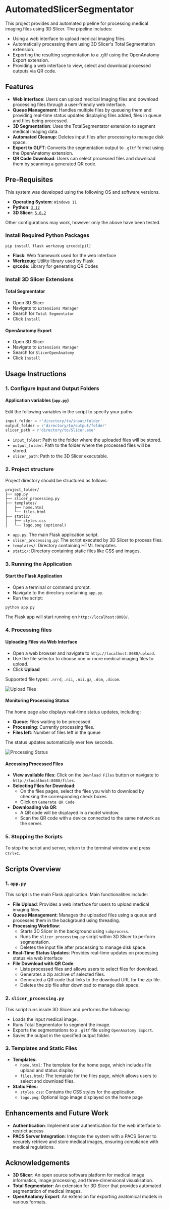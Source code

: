 # AutomatedSlicerSegmentator
This project provides and automated pipeline for processing medical imaging files using 3D Slicer. The pipeline includes:
- Using a web interface to upload medical imaging files.
- Automatically processing them using 3D Slicer's Total Segmentation extension.
- Exporting the resulting segmentation to a .gltf using the OpenAnatomy Export extension.
- Providing a web interface to view, select and download processed outputs via QR code.

## Features
- **Web Interface**: Users can upload medical imaging files and download processing files through a user-friendly web interface.
- **Queue Management**: Handles multiple files by queueing them and providing real-time status updates displaying files added, files in queue and files being processed.
- **3D Segmentation**: Uses the TotalSegmentator extension to segment medical imaging data.
- **Automated Cleanup**: Deletes input files after processing to manage disk space.
- **Export to GLFT**: Converts the segmentation output to ```.gltf``` format using the OpenAnatomy extension.
- **QR Code Download**: Users can select processed files and download them by scanning a generated QR code. 

## Pre-Requisites
 This system was developed using the following OS and software versions.
 - **Operating System**: ```Windows 11```
 - **Python**: [```3.12```](https://www.python.org/downloads/)
 - **3D Slicer**: [```5.6.2```](https://download.slicer.org/)
 
 Other configurations may work, however only the above have been tested.

### Install Required Python Packages
```pip install flask werkzeug qrcode[pil]```
- **Flask**: Web framework used for the web interface
- **Werkzeug**: Utility library used by Flask
- **qrcode**: Library for generating QR Codes

### Install 3D Slicer Extensions
#### Total Segmentator
- Open 3D Slicer
- Navigate to ```Extensions Manager```
- Search for ```Total Segmentator```
- Click ```Install```

#### OpenAnatomy Export
- Open 3D Slicer
- Navigate to ```Extensions Manager```
- Search for ```SlicerOpenAnatomy```
- Click ```Install```

## Usage Instructions
### 1. Configure Input and Output Folders
#### Application variables (```app.py```)
Edit the following variables in the script to specify your paths:
```python
input_folder = r'directory/to/input/folder'
output_folder = r'directory/to/output/folder'
slicer_path = r'directory/to/Slicer.exe'
```

- ```input_folder```: Path to the folder where the uploaded files will be stored.
- ```output_folder```: Path to the folder where the processed files will be stored.
- ```slicer_path```: Path to the 3D Slicer executable.


### 2. Project structure
Project directory should be structured as follows:
```angular2html
project_folder/
├── app.py
├── slicer_processing.py
├── templates/
│   ├── home.html
│   └── files.html
├── static/
│   ├── styles.css
│   └── logo.png (optional)
```
- ```app.py```: The main Flask application script.
- ```slicer_processing.py```: The script executed by 3D Slicer to process files.
- ```templates/```: Directory containing HTML templates.
- ```static/```: Directory containing static files like CSS and images.


### 3. Running the Application
#### Start the Flask Application
- Open a terminal or command prompt.
- Navigate to the directory containing ```app.py```.
- Run the script:
```
python app.py
```
The Flask app will start running on ```http://localhost:8080/```.

### 4. Processing files
#### **Uploading Files via Web Interface**
- Open a web browser and navigate to ```http://localhost:8080/upload```.
- Use the file selector to choose one or more medical imaging files to upload.
- Click **Upload**

Supported file types: ```.nrrd```, ```.nii```, ```.nii.gz```, ```.dcm```, ```.dicom```.

![Upload Files]( )


#### **Monitoring Processing Status**
The home page also displays real-time status updates, including:
- **Queue**: Files waiting to be processed.
- **Processing**: Currently processing files.
- **Files left**: Number of files left in the queue

The status updates automatically ever few seconds.

![Processing Status]( )


#### **Accessing Processed Files**
- **View available files**: Click on the ```Download Files``` button or navigate to ```http://localhost:8080/files```.
- **Selecting Files for Download**: 
  - On the files pages, select the files you wish to download by checking the corresponding check boxes
  - Click on ```Generate QR Code```
- **Downloading via QR**:
  - A QR code will be displayed in a model window.
  - Scan the QR code with a device connected to the same network as the server.

### 5. Stopping the Scripts
To stop the script and server, return to the  terminal window and press ```Ctrl+C```.

## Scripts Overview
### 1. ```app.py```
This script is the main Flask application. Main functionalities include:
- **File Upload**: Provides a web interface for users to upload medical imaging files.
- **Queue Management**: Manages the uploaded files using a queue and processes them in the background using threading.
- **Processing Workflow**:
  - Starts 3D Slicer in the background using ```subprocess```.
  - Runs the ```slicer_processing.py``` script within 3D Slicer to perform segmentation.
  - Deletes the input file after processing to manage disk space.
- **Real-Time Status Updates**: Provides real-time updates on processing status via web interface
- **File Download with QR Code**:
  - Lists processed files and allows users to select files for download.
  - Generates a zip archive of selected files.
  - Generated a QR code that links to the download URL for the zip file.
  - Deletes the zip file after download to manage disk space.

### 2. ```slicer_processing.py```
This script runs inside 3D Slicer and performs the following:
- Loads the input medical image.
- Runs Total Segmentator to segment the image.
- Exports the segmentations to a ```.gltf``` file using ```OpenAnatomy Export```.
- Saves the output in the specified output folder.

### 3. Templates and Static Files
- **Templates:**
  - ```home.html```: The template for the home page, which includes file upload and status display.
  - ```files.html```: The template for the files page, which allows users to select and download files.
- **Static Files:**
  - ```styles.css```: Contains the CSS styles for the application.
  - ```logo.png```: Optional logo image displayed on the home page

## Enhancements and Future Work
- **Authentication**: Implement user authentication for the web interface to restrict access
- **PACS Server Integration**: Integrate the system with a PACS Server to securely retrieve and store medical images, ensuring compliance with medical regulations.

## Acknowledgements
- **3D Slicer**: An open source software platform for medical image informatics, image processing, and three-dimensional visualisation.
- **Total Segmentator**: An extension for 3D Slicer that provides automated segmentation of medical images.
- **OpenAnatomy Export**: An extension for exporting anatomical models in various formats.
